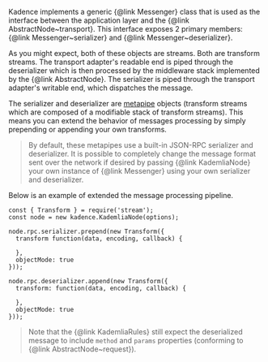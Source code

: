 Kadence implements a generic {@link Messenger} class that is used as the interface 
between the application layer and the {@link AbstractNode~transport}. This 
interface exposes 2 primary members: {@link Messenger~serializer} and 
{@link Messenger~deserializer}.

As you might expect, both of these objects are streams. Both are transform 
streams. The transport adapter's readable end is piped through the 
deserializer which is then processed by the middleware stack implemented by 
the {@link AbstractNode}. The serializer is piped through the transport 
adapter's writable end, which dispatches the message.

The serializer and deserializer are 
[metapipe](https://github.com/bookchin/metapipe) objects (transform streams 
which are composed of a modifiable stack of transform streams). This means you 
can extend the behavior of messages processing by simply prepending or 
appending your own transforms.

> By default, these metapipes use a built-in JSON-RPC serializer and 
> deserializer. It is possible to completely change the message format sent 
> over the network if desired by passing {@link KademliaNode} your own instance 
> of {@link Messenger} using your own serializer and deserializer.

Below is an example of extended the message processing pipeline.

```
const { Transform } = require('stream');
const node = new kadence.KademliaNode(options);

node.rpc.serializer.prepend(new Transform({
  transform function(data, encoding, callback) {

  },
  objectMode: true
}));

node.rpc.deserializer.append(new Transform({
  transform: function(data, encoding, callback) {

  },
  objectMode: true
}));
```

> Note that the {@link KademliaRules} still expect the deserialized message to 
> include `method` and `params` properties (conforming to 
> {@link AbstractNode~request}).

